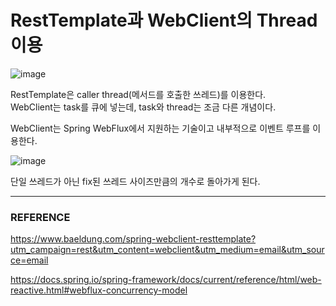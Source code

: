 # RestTemplate과 WebClient의 Thread 이용

![image](https://user-images.githubusercontent.com/45073750/141648437-fbb5754b-63ea-45a1-909a-5e66184644dc.png)

RestTemplate은 caller thread(메서드를 호출한 쓰레드)를 이용한다.  
WebClient는 task를 큐에 넣는데, task와 thread는 조금 다른 개념이다.  

WebClient는 Spring WebFlux에서 지원하는 기술이고 내부적으로 이벤트 루프를 이용한다.  

![image](https://user-images.githubusercontent.com/45073750/141648929-8ca3d83e-865f-435c-8901-69ee119cb36d.png)

단일 쓰레드가 아닌 fix된 쓰레드 사이즈만큼의 개수로 돌아가게 된다.  

---

### REFERENCE

https://www.baeldung.com/spring-webclient-resttemplate?utm_campaign=rest&utm_content=webclient&utm_medium=email&utm_source=email  

https://docs.spring.io/spring-framework/docs/current/reference/html/web-reactive.html#webflux-concurrency-model